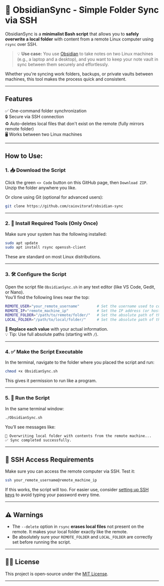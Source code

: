 # 📁 ObsidianSync - Simple Folder Sync via SSH

ObsidianSync is a **minimalist Bash script** that allows you to **safely overwrite a local folder** with content from a remote Linux computer using `rsync` over SSH.

> 💡 **Use case:** You use [Obsidian](https://obsidian.md/) to take notes on two Linux machines (e.g., a laptop and a desktop), and you want to keep your note vault in sync between them securely and effortlessly.

Whether you're syncing work folders, backups, or private vaults between machines, this tool makes the process quick and consistent.

---

## Features

✅ One-command folder synchronization  
🔒 Secure via SSH connection  
♻️ Auto-deletes local files that don't exist on the remote (fully mirrors remote folder)  
🖥️ Works between two Linux machines

---

## How to Use:

### 1. 📥 Download the Script

Click the green `<> Code` button on this GitHub page, then `Download ZIP`.  
Unzip the folder anywhere you like.

Or clone using Git (optional for advanced users):

```bash
git clone https://github.com/caiovitoraf/obsidian-sync
```

---

### 2. 🧩 Install Required Tools (Only Once)

Make sure your system has the following installed:

```bash
sudo apt update
sudo apt install rsync openssh-client
```

These are standard on most Linux distributions.

---

### 3. 🛠️ Configure the Script

Open the script file `ObsidianSync.sh` in any text editor (like VS Code, Gedit, or Nano).  
You’ll find the following lines near the top:

```bash
REMOTE_USER="your_remote_username"        # Set the username used to connect to the remote machine via SSH.
REMOTE_IP="remote_machine_ip"             # Set the IP address (or hostname) of the remote machine you want to sync from.
REMOTE_FOLDER="/path/to/remote/folder/"   # Set the absolute path of the folder you want to sync from the remote machine.
LOCAL_FOLDER="/path/to/local/folder/"     # Set the absolute path of the local folder where the remote data should be copied to.
```

🔹 **Replace each value** with your actual information.  
💡 Tip: Use full absolute paths (starting with `/`).

---

### 4. ✅ Make the Script Executable

In the terminal, navigate to the folder where you placed the script and run:

```bash
chmod +x ObsidianSync.sh
```

This gives it permission to run like a program.

---

### 5. 🔄 Run the Script

In the same terminal window:

```bash
./ObsidianSync.sh
```

You’ll see messages like:

```text
🔽 Overwriting local folder with contents from the remote machine...
✅ Sync completed successfully.
```

---

## 🔐 SSH Access Requirements

Make sure you can access the remote computer via SSH. Test it:

```bash
ssh your_remote_username@remote_machine_ip
```

If this works, the script will too. For easier use, consider [setting up SSH keys](https://www.ssh.com/academy/ssh/keygen) to avoid typing your password every time.

---

## ⚠️ Warnings

- The `--delete` option in `rsync` **erases local files** not present on the remote. It makes your local folder exactly like the remote.
- Be absolutely sure your `REMOTE_FOLDER` and `LOCAL_FOLDER` are correctly set before running the script.

---

## 🧑‍💻 License

This project is open-source under the [MIT License](LICENSE).

---
